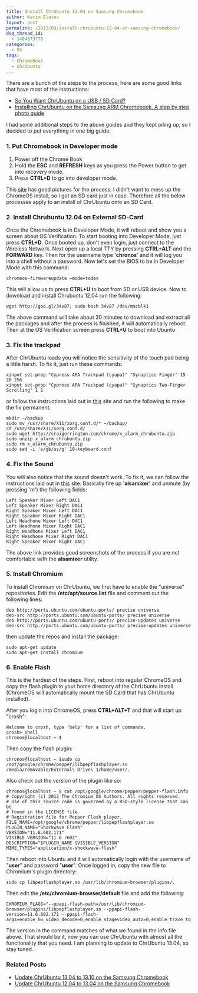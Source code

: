 ```yaml
---
title: Install ChrUbuntu 12.04 on Samsung Chromebook
author: Karim Elatov
layout: post
permalink: /2013/03/install-chrubuntu-12-04-on-samsung-chromebook/
dsq_thread_id:
  - 1404673776
categories:
  - OS
tags:
  - ChromeBook
  - ChrUbuntu
---
```

There are a bunch of the steps to the process, here are some good links that have most of the instructions:

*   [So You Want ChrUbuntu on a USB / SD Card?](http://chromeos-cr48.blogspot.com/2012/12/so-you-want-chrubuntu-on-external-drive.html)
*   [Installing ChrUbuntu on the Samsung ARM Chromebook. A step by step photo guide](http://www.amirkurtovic.com/blog/installing-chrubuntu-on-the-samsung-arm-chromebook-a-step-by-step-photo-guide/)

I had some additional steps to the above guides and they kept piling up, so I decided to put everything in one big guide.

### 1. Put Chromebook in Developer mode

1.  Power off the Chrome Book
2.  Hold the **ESC** and **REFRESH** keys as you press the Power button to get into recovery mode.
3.  Press **CTRL+D** to go into developer mode.

This [site](http://www.amirkurtovic.com/blog/installing-chrubuntu-on-the-samsung-arm-chromebook-a-step-by-step-photo-guide/) has good pictures for the process. I didn't want to mess up the ChromeOS install, so I got an SD card just in case. Therefore all the below processes apply to an install of ChrUbuntu onto an SD Card.

### 2. Install Chrubuntu 12.04 on External SD-Card

Once the Chromebook is in Developer Mode, it will reboot and show you a screen about OS Verification. To start booting into Developer Mode, just press **CTRL+D**. Once booted up, don't even login, just connect to the Wireless Network. Next open up a local TTY by pressing **CTRL+ALT** and the **FORWARD** key. Then for the username type '**chronos**' and it will log you into a shell without a password. Now let's set the BIOS to be in Developer Mode with this command:

    chromeos-firmwareupdate –mode=todev


This will allow us to press **CTRL+U** to boot from SD or USB device. Now to download and install Chrubuntu 12.04 run the following:

    wget http://goo.gl/34v87; sudo bash 34v87 /dev/mmcblk1


The above command will take about 30 minutes to download and extract all the packages and after the process is finished, it will automatically reboot. Then at the OS Verification screen press **CTRL+U** to boot into Ubuntu

### 3. Fix the trackpad

After ChrUbuntu loads you will notice the sensitivity of the touch pad being a little harsh. To fix it, just run these commands:

    xinput set-prop "Cypress APA Trackpad (cyapa)" "Synaptics Finger" 15 20 256
    xinput set-prop "Cypress APA Trackpad (cyapa)" "Synaptics Two-Finger Scrolling" 1 1


or follow the instructions laid out in [this](https://github.com/jbdatko/chrubuntu_trackpad) site and run the following to make the fix permanent:

    mkdir ~/backup
    sudo mv /usr/share/X11/xorg.conf.d/* ~/backup/
    cd /usr/share/X11/xorg.conf.d/
    sudo wget http://craigerrington.com/chrome/x_alarm_chrubuntu.zip
    sudo unzip x_alarm_chrubuntu.zip
    sudo rm x_alarm_chrubuntu.zip
    sudo sed -i 's/gb/us/g' 10-keyboard.conf


### 4. Fix the Sound

You will also notice that the sound doesn't work. To fix it, we can follow the instructions laid out in [this](http://archive.rebeccablacktech.com/g/thread/30436935) site. Basically fire up '**alsamixer**' and unmute (by pressing 'm') the following fields:

    Left Speaker Mixer Left DAC1
    Left Speaker Mixer Right DAC1
    Right Speaker Mixer Left DAC1
    Right Speaker Mixer Right DAC1
    Left Headhone Mixer Left DAC1
    Left Headhone Mixer Right DAC1
    Right Headhone Mixer Left DAC1
    Right Headhone Mixer Right DAC1
    Right Speaker Mixer Right DAC1


The above link provides good screenshots of the process if you are not comfortable with the **alsamixer** utility.

### 5. Install Chromium

To install Chromium on ChrUbuntu, we first have to enable the "universe" repositories. Edit the **/etc/apt/source.list** file and comment out the following lines:

    deb http://ports.ubuntu.com/ubuntu-ports/ precise universe
    deb-src http://ports.ubuntu.com/ubuntu-ports/ precise universe
    deb http://ports.ubuntu.com/ubuntu-ports/ precise-updates universe
    deb-src http://ports.ubuntu.com/ubuntu-ports/ precise-updates universe


then update the repos and install the package:

    sudo apt-get update
    sudo apt-get install chromium


### 6. Enable Flash

This is the hardest of the steps. First, reboot into regular ChromeOS and copy the flash plugin to your home directory of the ChrUbuntu install (ChromeOS will automatically mount the SD Card that has ChrUbuntu installed).

After you login into ChromeOS, press **CTRL+ALT+T** and that will start up "crosh":

    Welcome to crosh, type 'help' for a list of commands.
    crosh> shell
    chronos@localhost ~ $


Then copy the flash plugin:

    chronos@localhost ~ $sudo cp /opt/google/chrome/pepper/libpepflashplayer.so /media/removable/External\ Drive\ 1/home/user/.


Also check out the version of the plugin like so:

    chronos@localhost ~ $ cat /opt/google/chrome/pepper/pepper-flash.info
    # Copyright (c) 2012 The Chromium OS Authors. All rights reserved.
    # Use of this source code is governed by a BSD-style license that can be
    # found in the LICENSE file.
    # Registration file for Pepper Flash player.
    FILE_NAME=/opt/google/chrome/pepper/libpepflashplayer.so
    PLUGIN_NAME="Shockwave Flash"
    VERSION="11.6.602.171"
    VISIBLE_VERSION="11.6 r602"
    DESCRIPTION="$PLUGIN_NAME $VISIBLE_VERSION"
    MIME_TYPES="application/x-shockwave-flash"


Then reboot into Ubuntu and it will automatically login with the username of "**user**" and password "**user**". Once logged in, copy the new file to Chromium's plugin directory:

    sudo cp libpepflashplayer.so /usr/lib/chromium-browser/plugins/.


Then edit the **/etc/chromium-browser/default** file and add the following:

    CHROMIUM_FLAGS="--ppapi-flash-path=/usr/lib/chromium-browser/plugins/libpepflashplayer.so --ppapi-flash-version=11.6.602.171 --ppapi-flash-args=enable_hw_video_decode=0,enable_stagevideo_auto=0,enable_trace_to_console=0"


The version in the command matches of what we found in the info file above. That should be it, now you can use ChrUbuntu with almost all the functionality that you need. I am planning to update to ChrUbuntu 13.04, so stay tuned...

<div class="SPOSTARBUST-Related-Posts">
  <H3>
    Related Posts
  </H3>

  <ul class="entry-meta">
    <li class="SPOSTARBUST-Related-Post">
      <a title="Update ChrUbuntu 13.04 to 13.10 on the Samsung Chromebook" href="http://virtuallyhyper.com/2013/11/update-chrubuntu-13-04-13-10-samsung-chromebook/" rel="bookmark">Update ChrUbuntu 13.04 to 13.10 on the Samsung Chromebook</a>
    </li>
    <li class="SPOSTARBUST-Related-Post">
      <a title="Update ChrUbuntu 12.04 to 13.04 on the Samsung Chromebook" href="http://virtuallyhyper.com/2013/03/update-chrubuntu-12-04-to-13-04-on-the-samsung-chromebook/" rel="bookmark">Update ChrUbuntu 12.04 to 13.04 on the Samsung Chromebook</a>
    </li>
  </ul>
</div>

